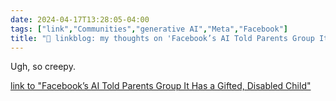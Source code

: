 ```yaml
---
date: 2024-04-17T13:28:05-04:00
tags: ["link","Communities","generative AI","Meta","Facebook"]
title: "🔗 linkblog: my thoughts on 'Facebook’s AI Told Parents Group It Has a Gifted, Disabled Child'"
---
```

Ugh, so creepy.

[link to "Facebook’s AI Told Parents Group It Has a Gifted, Disabled Child"](https://www.404media.co/facebooks-ai-told-parents-group-it-has-a-disabled-child/)